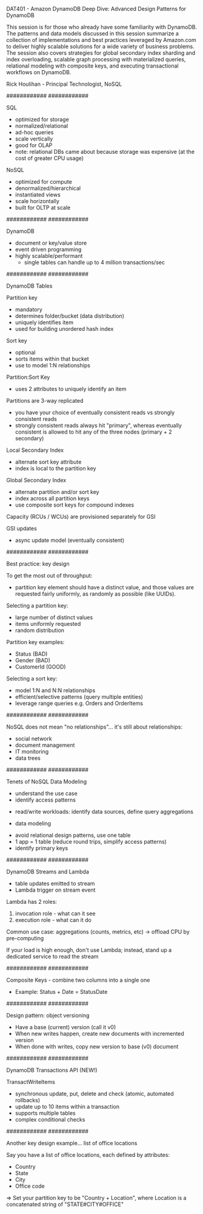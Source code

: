 DAT401 - Amazon DynamoDB Deep Dive: Advanced Design Patterns for DynamoDB

This session is for those who already have some familiarity with DynamoDB. The patterns and data models discussed in this session summarize a collection of implementations and best practices leveraged by Amazon.com to deliver highly scalable solutions for a wide variety of business problems. The session also covers strategies for global secondary index sharding and index overloading, scalable graph processing with materialized queries, relational modeling with composite keys, and executing transactional workflows on DynamoDB.

Rick Houlihan - Principal Technologist, NoSQL

############
############

SQL
- optimized for storage
- normalized/relational
- ad-hoc queries
- scale vertically
- good for OLAP
- note: relational DBs came about because storage was expensive (at the cost of greater CPU usage)

NoSQL
- optimized for compute
- denormalized/hierarchical
- instantiated views
- scale horizontally
- built for OLTP at scale

############
############

DynamoDB
- document or key/value store
- event driven programming
- highly scalable/performant
	- single tables can handle up to 4 million transactions/sec

############
############

DynamoDB Tables

Partition key
- mandatory
- determines folder/bucket (data distribution)
- uniquely identifies item
- used for building unordered hash index

Sort key
- optional
- sorts items within that bucket
- use to model 1:N relationships

Partition:Sort Key
- uses 2 attributes to uniquely identify an item

Partitions are 3-way replicated
- you have your choice of eventually consistent reads vs strongly consistent reads
- strongly consistent reads always hit "primary", whereas eventually consistent is allowed to hit any of the three nodes (primary + 2 secondary)

Local Secondary Index
- alternate sort key attribute
- index is local to the partition key

Global Secondary Index
- alternate partition and/or sort key
- index across all partition keys
- use composite sort keys for compound indexes

Capacity (RCUs / WCUs) are provisioned separately for GSI

GSI updates
- async update model (eventually consistent)

############
############

Best practice: key design

To get the most out of throughput:
- partition key element should have a distinct value, and those values are requested fairly uniformly, as randomly as possible (like UUIDs).

Selecting a partition key:
- large number of distinct values
- items uniformly requested
- random distribution

Partition key examples:
- Status (BAD)
- Gender (BAD)
- CustomerId (GOOD)

Selecting a sort key:
- model 1:N and N:N relationships
- efficient/selective patterns (query multiple entities)
- leverage range queries
e.g. Orders and OrderItems

############
############

NoSQL does not mean "no relationships"... it's still about relationships:
- social network
- document management
- IT monitoring
- data trees

############
############

Tenets of NoSQL Data Modeling

* understand the use case
* identify access patterns
- read/write workloads: identify data sources, define query aggregations
* data modeling
- avoid relational design patterns, use one table
- 1 app = 1 table (reduce round trips, simplify access patterns)
- identify primary keys

############
############

DynamoDB Streams and Lambda
- table updates emitted to stream
- Lambda trigger on stream event

Lambda has 2 roles:
1. invocation role - what can it see
2. execution role - what can it do

Common use case: aggregations (counts, metrics, etc)
-> offload CPU by pre-computing

If your load is high enough, don't use Lambda; instead, stand up a dedicated service to read the stream

############
############

Composite Keys - combine two columns into a single one
- Example: Status + Date = StatusDate

############
############

Design pattern: object versioning

- Have a base (current) version (call it v0)
- When new writes happen, create new documents with incremented version
- When done with writes, copy new version to base (v0) document

############
############

DynamoDB Transactions API (NEW!)

TransactWriteItems
- synchronous update, put, delete and check (atomic, automated rollbacks)
- update up to 10 items within a transaction
- supports multiple tables
- complex conditional checks

############
############

Another key design example... list of office locations

Say you have a list of office locations, each defined by attributes:
- Country
- State
- City
- Office code

=> Set your partition key to be "Country + Location", where Location is a concatenated string of "STATE#CITY#OFFICE"
